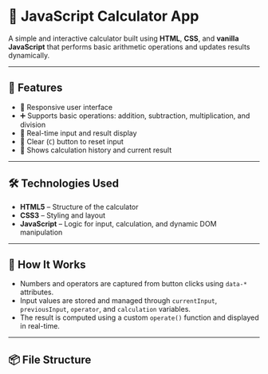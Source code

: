 # 🧮 JavaScript Calculator App

A simple and interactive calculator built using **HTML**, **CSS**, and **vanilla JavaScript** that performs basic arithmetic operations and updates results dynamically.

---

## 🚀 Features

- 📱 Responsive user interface
- ➕ Supports basic operations: addition, subtraction, multiplication, and division
- 🧠 Real-time input and result display
- 🧹 Clear (`C`) button to reset input
- 🎯 Shows calculation history and current result

---

## 🛠️ Technologies Used

- **HTML5** – Structure of the calculator
- **CSS3** – Styling and layout
- **JavaScript** – Logic for input, calculation, and dynamic DOM manipulation

---

## 🧩 How It Works

- Numbers and operators are captured from button clicks using `data-*` attributes.
- Input values are stored and managed through `currentInput`, `previousInput`, `operator`, and `calculation` variables.
- The result is computed using a custom `operate()` function and displayed in real-time.

---

## 📦 File Structure

